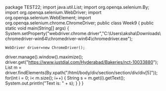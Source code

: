 package TEST22;
import java.util.List;
import org.openqa.selenium.By;
import org.openqa.selenium.WebDriver;
import org.openqa.selenium.WebElement;
import org.openqa.selenium.chrome.ChromeDriver;
public class Week9 {
public static void main(String[] args) {
	System.setProperty("webdriver.chrome.driver","C:\\Users\\aksha\\Downloads\\chromedriver-win64\\chromedriver-win64\\chromedriver.exe");
	
	WebDriver driver=new ChromeDriver();
driver.manage().window().maximize();
driver.get("https://www.justdial.com/Hyderabad/Bakeries/nct-10033880");
List<WebElement> m = driver.findElements(By.xpath("/html/body/div/section/section/div/div[5]"));
for(int i = 0; i< m.size(); i++) {
String s = m.get(i).getText();
System.out.println("Text is: " + s);
}
}
}
